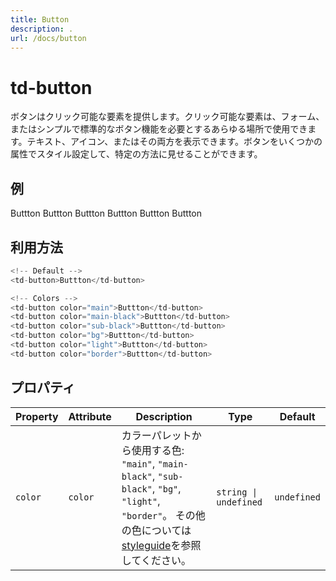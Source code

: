 ```yaml
---
title: Button
description: .
url: /docs/button
---
```


# td-button

ボタンはクリック可能な要素を提供します。クリック可能な要素は、フォーム、またはシンプルで標準的なボタン機能を必要とするあらゆる場所で使用できます。テキスト、アイコン、またはその両方を表示できます。ボタンをいくつかの属性でスタイル設定して、特定の方法に見せることができます。

## 例

<div class="components">
    <td-button color="main">Buttton</td-button>
    <td-button color="main-black">Buttton</td-button>
    <td-button color="sub-black">Buttton</td-button>
    <td-button color="bg">Buttton</td-button>
    <td-button color="light">Buttton</td-button>
    <td-button color="border">Buttton</td-button>
</div>

## 利用方法

```typescript
<!-- Default -->
<td-button>Buttton</td-button>

<!-- Colors -->
<td-button color="main">Buttton</td-button>
<td-button color="main-black">Buttton</td-button>
<td-button color="sub-black">Buttton</td-button>
<td-button color="bg">Buttton</td-button>
<td-button color="light">Buttton</td-button>
<td-button color="border">Buttton</td-button>
```




## プロパティ

| Property          | Attribute          | Description                                                                                                                                                                                                                                                                               | Type                                                        | Default     |
| ----------------- | ------------------ | ----------------------------------------------------------------------------------------------------------------------------------------------------------------------------------------------------------------------------------------------------------------------------------------- | ----------------------------------------------------------- | ----------- |
| `color`           | `color`            | カラーパレットから使用する色: `"main"`, `"main-black"`, `"sub-black"`, `"bg"`, `"light"`, `"border"`。 その他の色については [styleguide](/docs/styleguide)を参照してください。                   | `string \| undefined`                                       | `undefined` |
